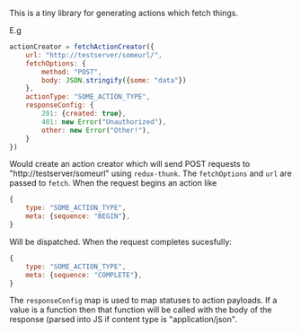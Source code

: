 This is a tiny library for generating actions which fetch things.

E.g

```javascript
actionCreator = fetchActionCreator({
    url: "http://testserver/someurl/",
    fetchOptions: {
        method: "POST",
        body: JSON.stringify({some: "data"})
    },
    actionType: "SOME_ACTION_TYPE",
    responseConfig: {
        201: {created: true},
        401: new Error("Unauthorized"),
        other: new Error("Other!"),
    }
})
```

Would create an action creator which will send POST requests to "http://testserver/someurl" using `redux-thunk`. The `fetchOptions` and `url` are passed to `fetch`. When the request begins an action like

```javascript
{
    type: "SOME_ACTION_TYPE",
    meta: {sequence: "BEGIN"},
}
```

Will be dispatched. When the request completes sucesfully:

```javascript
{
    type: "SOME_ACTION_TYPE",
    meta: {sequence: "COMPLETE"},
}
```

The `responseConfig` map is used to map statuses to action payloads. If a value is a function then that function will be called with the body of the response (parsed into JS if content type is "application/json".
